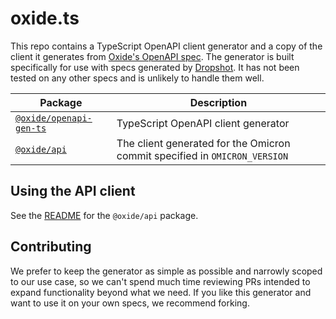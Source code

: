 # oxide.ts

This repo contains a TypeScript OpenAPI client generator and a copy of the
client it generates from [Oxide's OpenAPI
spec](https://github.com/oxidecomputer/omicron/blob/main/openapi/nexus.json).
The generator is built specifically for use with specs generated by
[Dropshot](https://github.com/oxidecomputer/dropshot). It has not been tested on
any other specs and is unlikely to handle them well.

|Package| Description|
|---|---|
| [`@oxide/openapi-gen-ts`](./packages/openapi-gen-ts) | TypeScript OpenAPI client generator |
| [`@oxide/api`](./packages/api) | The client generated for the Omicron commit specified in `OMICRON_VERSION` |

## Using the API client

See the [README](./package/api/README.md) for the `@oxide/api` package.

## Contributing

We prefer to keep the generator as simple as possible and narrowly scoped to our
use case, so we can't spend much time reviewing PRs intended to expand
functionality beyond what we need. If you like this generator and want to use it
on your own specs, we recommend forking.
